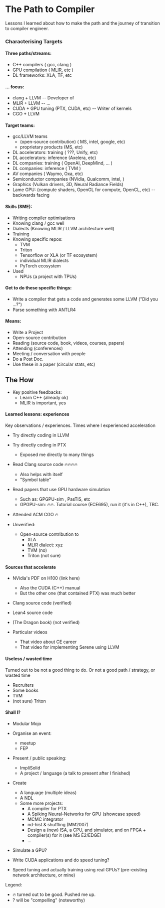 # The Path to Compiler


Lessons I learned about how to make the path and the journey of transition to compiler engineer.

### Characterising Targets
#### Three paths/streams:
* C++ compilers ( gcc, clang )
* GPU compilation ( MLIR, etc )
* DL frameworks: XLA, TF, etc

#### ... focus:
* clang + LLVM -- Developer of 
* MLIR + LLVM -- ...
* CUDA + GPU tuning (PTX, CUDA, etc) -- Writer of kernels
* CGO + LLVM

#### Target teams:
* gcc/LLVM teams
   * (open-source contribution) ( MS, intel, google, etc)
   * proprietary products (MS, etc)
* DL accelerators: training ( ???, Unify, etc)
* DL accelerators: inference (Axelera, etc)
* DL companies: training ( OpenAI, DeepMind, ... )
* DL companies: inference ( TVM )
* AV companies ( Waymo, Oxa, etc)
* Semiconductor companies (NVidia, Qualcomm, intel, )
* Graphics (Vulkan drivers, 3D, Neural Radiance Fields)
* Lame GPU: (compute shaders, OpenGL for compute, OpenCL, etc) -- backwards facing

#### Skills (SME):
* Writing compiler optimisations
* Knowing clang / gcc well
* Dialects (Knowing MLIR / LLVM architecture well)
* Training
* Knowing specific repos:
   * TVM
   * Triton
   * Tensorflow or XLA (or TF ecosystem)
   * individual MLIR dialects
   * PyTorch ecosystem
* Used
   * NPUs (a project with TPUs)

#### Get to do these specific things:
* Write a compiler that gets a code and generates some LLVM ("Did you ...?")
* Parse something with ANTLR4

#### Means:
* Write a Project
* Open-source contribution
* Reading (source code, book, videos, courses, papers)
* Attending (conferences)
* Meeting / conversation with people
* Do a Post Doc.
* Use these in a paper (circular stats, etc)

## The How

* Key positive feedbacks:
   * Learn C++ (already ok)
   * MLIR is important, yes

#### Learned lessons: experiences
Key observations / experiences.
Times where I experienced acceleration

* Try directly coding in LLVM

* Try directly coding in PTX
   * Exposed me directly to many things

* Read Clang source code 🔥🔥🔥🔥
   * Also helps with itself
   * "Symbol table"

* Read papers that use GPU hardware simulation
   * Such as: GPGPU-sim , PasTiS, etc
   * GPGPU-sim: 🔥🔥. Tutorial course (ECE695), run it (it's in C++), TBC.

* Attended ACM CGO 🔥

* Unverified:
   * Open-source contribution to
      * XLA
      * MLIR dialect: xyz
      * TVM (no)
      * Triton (not sure)

#### Sources that accelerate
* NVidia's PDF on H100 (link here)
    * Also the CUDA (C++) manual
    * But the other one (that contained PTX) was much better

* Clang source code (verified)

* Lean4 source code

* (The Dragon book) (not verified)

* Particular videos
   * That video about CE career
   * That video for implementing Serene using LLVM

#### Useless / wasted time
Turned out to be not a good thing to do. Or not a good path / strategy, or wasted time

* Recruiters
* Some books
* TVM
* (not sure) Triton

#### Shall I?
* Modular Mojo
* Organise an event:
   * meetup
   * FEP
* Present / public speaking:
   * ImpliSolid
   * A project / language (a talk to present after I finished)
* Create
   * A language (multiple ideas)
   * A NDL
   * Some more projects:
      * A compiler for PTX
      * A Spiking Neural-Networks for GPU (showcase speed)
      * MCMC integrator
      * nd-hist & shuffling (MM2007)
      * Design a (new) ISA, a CPU, and simulator, and on FPGA + compiler(s) for it (see MS E2/EDGE)
      * ...

* Simulate a GPU?
* Write CUDA applications and do speed tuning?
* Speed tuning and actually training using real GPUs? (pre-existing network architecture, or mine)

Legend:
* 🔥 turned out to be good. Pushed me up.
* ? will be "compelling" (noteworthy)
